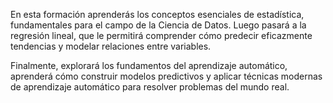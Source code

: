 En esta formación aprenderás los conceptos esenciales de estadística, fundamentales para el campo de la Ciencia de Datos. Luego pasará a la regresión lineal, que le permitirá comprender cómo predecir eficazmente tendencias y modelar relaciones entre variables. 

Finalmente, explorará los fundamentos del aprendizaje automático, aprenderá cómo construir modelos predictivos y aplicar técnicas modernas de aprendizaje automático para resolver problemas del mundo real.